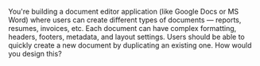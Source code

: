 You're building a document editor application (like Google Docs or MS Word) where users can create different types of documents — reports, resumes, invoices, etc. Each document can have complex formatting, headers, footers, metadata, and layout settings. Users should be able to quickly create a new document by duplicating an existing one. How would you design this?